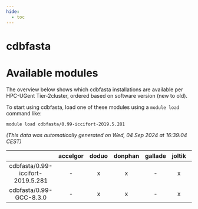 ```yaml
---
hide:
  - toc
---
```


cdbfasta
========

# Available modules


The overview below shows which cdbfasta installations are available per HPC-UGent Tier-2cluster, ordered based on software version (new to old).

To start using cdbfasta, load one of these modules using a `module load` command like:

```shell
module load cdbfasta/0.99-iccifort-2019.5.281
```

*(This data was automatically generated on Wed, 04 Sep 2024 at 16:39:04 CEST)*  

| |accelgor|doduo|donphan|gallade|joltik|shinx|skitty|
| :---: | :---: | :---: | :---: | :---: | :---: | :---: | :---: |
|cdbfasta/0.99-iccifort-2019.5.281|-|x|x|-|x|-|-|
|cdbfasta/0.99-GCC-8.3.0|-|x|x|-|x|-|-|
